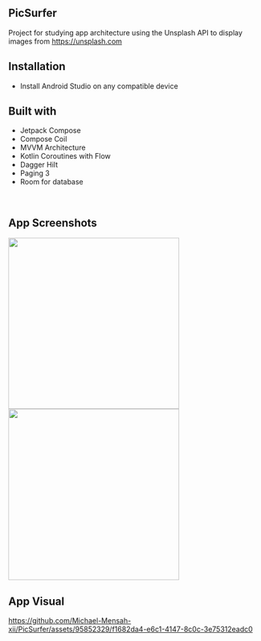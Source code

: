 ## PicSurfer
Project for studying app architecture using the Unsplash API to display images from https://unsplash.com 

## Installation
* Install Android Studio on any compatible device


## Built with
* Jetpack Compose
* Compose Coil
* MVVM Architecture
* Kotlin Coroutines with Flow
* Dagger Hilt
* Paging 3
* Room for database

<br>

## App Screenshots
<img src= "https://user-images.githubusercontent.com/95852329/217399170-cb16d941-36bd-4f50-b63d-db08ab22998e.png" width="340px" />  <img src= "https://user-images.githubusercontent.com/95852329/217399010-38c43962-a4a2-49e7-9746-a62138b2e207.png" width="340px" />

## App Visual
https://github.com/Michael-Mensah-xii/PicSurfer/assets/95852329/f1682da4-e6c1-4147-8c0c-3e75312eadc0

